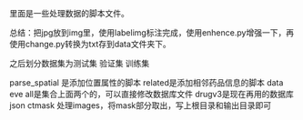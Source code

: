 里面是一些处理数据的脚本文件。

总结：把jpg放到img里，使用labelimg标注完成，使用enhence.py增强一下，再使用change.py转换为txt存到data文件夹下。

之后划分数据集为测试集  验证集  训练集

parse_spatial 是添加位置属性的脚本
related是添加相邻药品信息的脚本
data eve all是集合上面两个的，可以直接修改数据库文件
drugv3是现在再用的数据库json
ctmask 处理images，将mask部分取出，写上根目录和输出目录即可
